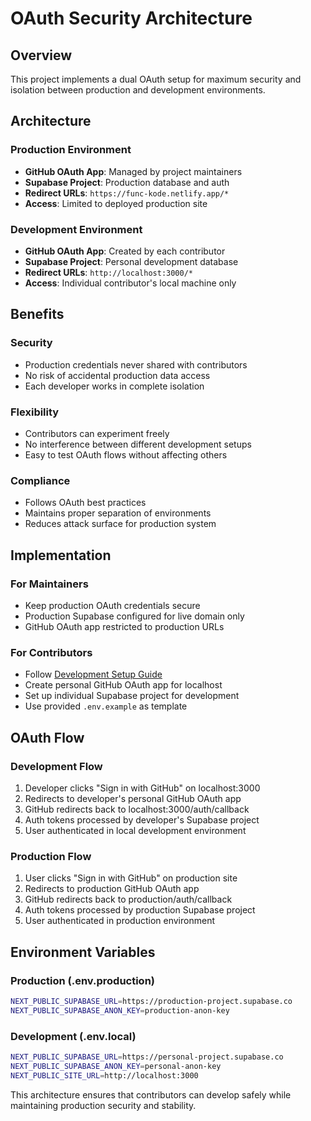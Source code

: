 # OAuth Security Architecture

## Overview

This project implements a dual OAuth setup for maximum security and isolation between production and development environments.

## Architecture

### Production Environment
- **GitHub OAuth App**: Managed by project maintainers
- **Supabase Project**: Production database and auth
- **Redirect URLs**: `https://func-kode.netlify.app/*`
- **Access**: Limited to deployed production site

### Development Environment  
- **GitHub OAuth App**: Created by each contributor
- **Supabase Project**: Personal development database
- **Redirect URLs**: `http://localhost:3000/*`
- **Access**: Individual contributor's local machine only

## Benefits

### Security
- Production credentials never shared with contributors
- No risk of accidental production data access
- Each developer works in complete isolation

### Flexibility
- Contributors can experiment freely
- No interference between different development setups
- Easy to test OAuth flows without affecting others

### Compliance
- Follows OAuth best practices
- Maintains proper separation of environments
- Reduces attack surface for production system

## Implementation

### For Maintainers
- Keep production OAuth credentials secure
- Production Supabase configured for live domain only
- GitHub OAuth app restricted to production URLs

### For Contributors
- Follow [Development Setup Guide](./DEVELOPMENT_SETUP.md)
- Create personal GitHub OAuth app for localhost
- Set up individual Supabase project for development
- Use provided `.env.example` as template

## OAuth Flow

### Development Flow
1. Developer clicks "Sign in with GitHub" on localhost:3000
2. Redirects to developer's personal GitHub OAuth app
3. GitHub redirects back to localhost:3000/auth/callback
4. Auth tokens processed by developer's Supabase project
5. User authenticated in local development environment

### Production Flow
1. User clicks "Sign in with GitHub" on production site
2. Redirects to production GitHub OAuth app
3. GitHub redirects back to production/auth/callback  
4. Auth tokens processed by production Supabase project
5. User authenticated in production environment

## Environment Variables

### Production (.env.production)
```bash
NEXT_PUBLIC_SUPABASE_URL=https://production-project.supabase.co
NEXT_PUBLIC_SUPABASE_ANON_KEY=production-anon-key
```

### Development (.env.local)
```bash
NEXT_PUBLIC_SUPABASE_URL=https://personal-project.supabase.co
NEXT_PUBLIC_SUPABASE_ANON_KEY=personal-anon-key
NEXT_PUBLIC_SITE_URL=http://localhost:3000
```

This architecture ensures that contributors can develop safely while maintaining production security and stability.
